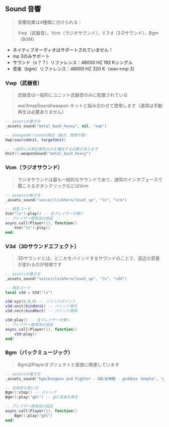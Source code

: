 ## Sound 音響

> 音響効果は4種類に分けられる：
>
> Vwp（武器音）、Vcm（ラジオサウンド）、V 3 d（3 Dサウンド）、Bgm（BGM）

* ネイティブオーディオはサポートされていません！
* mp 3のみサポート
* サウンド（v？？）リファレンス：48000 HZ 192 Kシングル
* 音楽（bgm）リファレンス：48000 HZ 320 K（wav->mp 3）

### Vwp（武器音）

> 武器音は一般的にユニット武器音のみに配置されている
>
> war3mapSound/weapon キットと組み合わせて使用します（通常は手動再生は必要ありません）

```lua
-- assetsの書き方
_assets_sound("metal_bash_heavy", nil, "vwp")

-- damagedArrivedの再生（展示、管理不要）
Vwp(sourceUnit, targetUnit)

-- 一般的には単位属性のみを構成する必要があります
Unit():weaponSound("metal_bash_heavy")
```

### Vcm（ラジオサウンド）

> ラジオサウンドは最も一般的なサウンドであり、通常のインタフェースで聞こえるボタンクリックなどはVcm

```lua
-- assetsの書き方
_assets_sound("voice/clickhero/level_up", "lv", "vcm")

-- 再生コード
Vcm("lv"):play() -- 全プレイヤーが聞く
-- プレイヤー使用法の指定
async.call(Player(1), function()
    Vcm("lv"):play()
end)
```

### V3d（3Dサウンドエフェクト）

> 3Dサウンドとは、どこかをバインドするサウンドのことで、遠近の音量が変わるのが特徴です

```lua
-- assetsの書き方
_assets_sound("voice/clickhero/level_up", "lv", "v3d")

-- 再生コード
local v3d = V3d("lv")

v3d:xyz(0,0,0) -- バインドポイント
v3d:unit(bindUnit) -- バインド単位
v3d:rect(bindRect) -- バインド領域

v3d:play() -- 全プレイヤーが聞く
-- プレイヤー使用法の指定
async.call(Player(1), function()
    v3d:play()
end)
```

### Bgm（バックミュージック）

> BgmはPlayerオブジェクトと密接に関連しています

```lua
-- assetsの書き方
_assets_sound("bgm/Dungeon and Fighter - GBL女神殿 - goddess temple", "gbl", "bgm")

-- 全体的な使い方
Bgm():stop() -- ストップ
Bgm():play("gbl") -- gbl音楽を再生

-- プレイヤー使用法の指定
async.call(Player(1), function()
    Bgm():play("gbl")
end)
```

